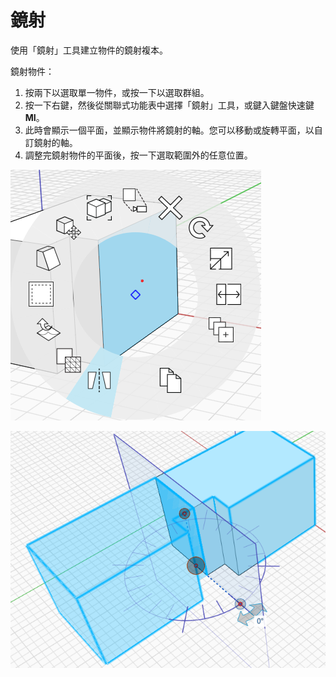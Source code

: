 # 鏡射

使用「鏡射」工具建立物件的鏡射複本。

鏡射物件：

1. 按兩下以選取單一物件，或按一下以選取群組。&#x20;
2. 按一下右鍵，然後從關聯式功能表中選擇「鏡射」工具，或鍵入鍵盤快速鍵 **MI**。&#x20;
3. 此時會顯示一個平面，並顯示物件將鏡射的軸。您可以移動或旋轉平面，以自訂鏡射的軸。
4. 調整完鏡射物件的平面後，按一下選取範圍外的任意位置。

![](../.gitbook/assets/mirror.png)

![](../.gitbook/assets/mirror2.png)
